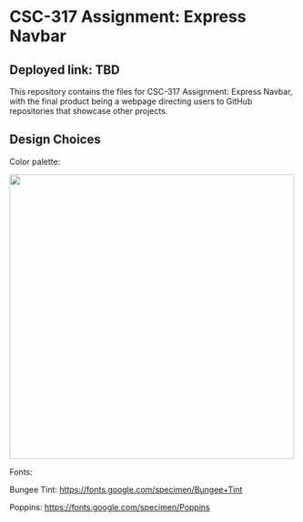 # CSC-317 Assignment: Express Navbar
## Deployed link: TBD
This repository contains the files for CSC-317 Assignment: Express Navbar, with the final product being a webpage directing users to GitHub repositories that showcase other projects.

## Design Choices
Color palette:

<img width="500" src="https://i.imgur.com/TBmqrVW.png">

Fonts:

Bungee Tint: https://fonts.google.com/specimen/Bungee+Tint

Poppins: https://fonts.google.com/specimen/Poppins

